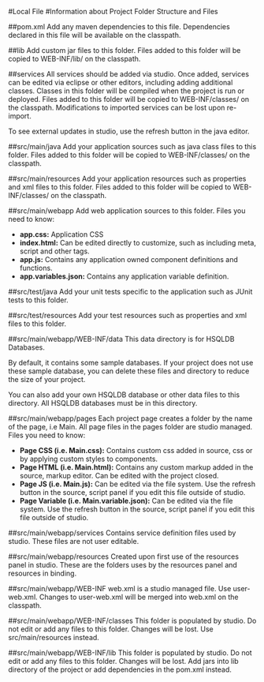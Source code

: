 #Local File
#Information about Project Folder Structure and Files

##pom.xml
  Add any maven dependencies to this file. Dependencies declared in this file will be available on the classpath.

##lib
  Add custom jar files to this folder. Files added to this folder will be copied to WEB-INF/lib/ on the classpath.

##services
  All services should be added via studio. Once added, services can be edited via eclipse or other editors, including adding additional classes. 
  Classes in this folder will be compiled when the project is run or deployed.
  Files added to this folder will be copied to WEB-INF/classes/ on the classpath.
  Modifications to imported services can be lost upon re-import.

  To see external updates in studio, use the refresh button in the java editor.
 
##src/main/java
  Add your application sources such as java class files to this folder. 
  Files added to this folder will be copied to WEB-INF/classes/ on the classpath.
  
##src/main/resources
  Add your application resources such as properties and xml files to this folder. 
  Files added to this folder will be copied to WEB-INF/classes/ on the classpath.

##src/main/webapp
  Add web application sources to this folder.
  Files you need to know:
  - **app.css:** Application CSS
  - **index.html:** Can be edited directly to customize, such as including meta, script and other tags.
  - **app.js:** Contains any application owned component definitions and functions.
  - **app.variables.json:** Contains any application variable definition.

##src/test/java
  Add your unit tests specific to the application such as JUnit tests to this folder.

##src/test/resources
  Add your test resources such as properties and xml files to this folder.

##src/main/webapp/WEB-INF/data
  This data directory is for HSQLDB Databases.
  
  By default, it contains some sample databases.
  If your project does not use these sample database, you can delete these files and directory to reduce the size of your project.

  You can also add your own HSQLDB database or other data files to this directory. All HSQLDB databases must be in this directory.

##src/main/webapp/pages
  Each project page creates a folder by the name of the page, i.e Main. 
  All page files in the pages folder are studio managed. 
  Files you need to know:
  - **Page CSS (i.e. Main.css):** Contains custom css added in source, css or by applying custom styles to components.
  - **Page HTML (i.e. Main.html):** Contains any custom markup added in the source, markup editor. Can be edited with the project closed.
  - **Page JS (i.e. Main.js):** Can be edited via the file system. Use the refresh button in the source, script panel if you edit this file outside of studio.
  - **Page Variable (i.e. Main.variable.json):** Can be edited via the file system. Use the refresh button in the source, script panel if you edit this file outside of studio.

##src/main/webapp/services
  Contains service definition files used by studio. These files are not user editable. 

##src/main/webapp/resources
  Created upon first use of the resources panel in studio. These are the folders uses by the resources panel and resources in binding. 

##src/main/webapp/WEB-INF
  web.xml is a studio managed file. Use user-web.xml. Changes to user-web.xml will be merged into web.xml on the classpath.

##src/main/webapp/WEB-INF/classes
  This folder is populated by studio. Do not edit or add any files to this folder. Changes will be lost. Use src/main/resources instead.

##src/main/webapp/WEB-INF/lib
  This folder is populated by studio. Do not edit or add any files to this folder. Changes will be lost. Add jars into lib directory of the project or add dependencies in the pom.xml instead.
